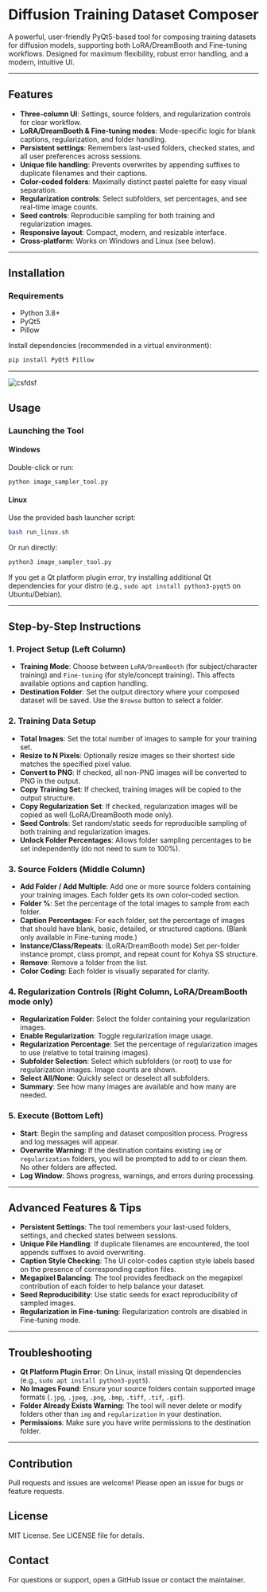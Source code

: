 # Diffusion Training Dataset Composer

A powerful, user-friendly PyQt5-based tool for composing training datasets for diffusion models, supporting both LoRA/DreamBooth and Fine-tuning workflows. Designed for maximum flexibility, robust error handling, and a modern, intuitive UI.

---

## Features
- **Three-column UI**: Settings, source folders, and regularization controls for clear workflow.
- **LoRA/DreamBooth & Fine-tuning modes**: Mode-specific logic for blank captions, regularization, and folder handling.
- **Persistent settings**: Remembers last-used folders, checked states, and all user preferences across sessions.
- **Unique file handling**: Prevents overwrites by appending suffixes to duplicate filenames and their captions.
- **Color-coded folders**: Maximally distinct pastel palette for easy visual separation.
- **Regularization controls**: Select subfolders, set percentages, and see real-time image counts.
- **Seed controls**: Reproducible sampling for both training and regularization images.
- **Responsive layout**: Compact, modern, and resizable interface.
- **Cross-platform**: Works on Windows and Linux (see below).

---

## Installation

### Requirements
- Python 3.8+
- PyQt5
- Pillow

Install dependencies (recommended in a virtual environment):

```bash
pip install PyQt5 Pillow
```

---
![csfdsf](https://github.com/user-attachments/assets/405baa73-8001-4a46-9482-ab71e242ad17)

## Usage

### Launching the Tool

#### Windows
Double-click or run:
```bash
python image_sampler_tool.py
```

#### Linux
Use the provided bash launcher script:
```bash
bash run_linux.sh
```
Or run directly:
```bash
python3 image_sampler_tool.py
```

If you get a Qt platform plugin error, try installing additional Qt dependencies for your distro (e.g., `sudo apt install python3-pyqt5` on Ubuntu/Debian).

---

## Step-by-Step Instructions

### 1. Project Setup (Left Column)
- **Training Mode**: Choose between `LoRA/DreamBooth` (for subject/character training) and `Fine-tuning` (for style/concept training). This affects available options and caption handling.
- **Destination Folder**: Set the output directory where your composed dataset will be saved. Use the `Browse` button to select a folder.

### 2. Training Data Setup
- **Total Images**: Set the total number of images to sample for your training set.
- **Resize to N Pixels**: Optionally resize images so their shortest side matches the specified pixel value.
- **Convert to PNG**: If checked, all non-PNG images will be converted to PNG in the output.
- **Copy Training Set**: If checked, training images will be copied to the output structure.
- **Copy Regularization Set**: If checked, regularization images will be copied as well (LoRA/DreamBooth mode only).
- **Seed Controls**: Set random/static seeds for reproducible sampling of both training and regularization images.
- **Unlock Folder Percentages**: Allows folder sampling percentages to be set independently (do not need to sum to 100%).

### 3. Source Folders (Middle Column)
- **Add Folder / Add Multiple**: Add one or more source folders containing your training images. Each folder gets its own color-coded section.
- **Folder %**: Set the percentage of the total images to sample from each folder.
- **Caption Percentages**: For each folder, set the percentage of images that should have blank, basic, detailed, or structured captions. (Blank only available in Fine-tuning mode.)
- **Instance/Class/Repeats**: (LoRA/DreamBooth mode) Set per-folder instance prompt, class prompt, and repeat count for Kohya SS structure.
- **Remove**: Remove a folder from the list.
- **Color Coding**: Each folder is visually separated for clarity.

### 4. Regularization Controls (Right Column, LoRA/DreamBooth mode only)
- **Regularization Folder**: Select the folder containing your regularization images.
- **Enable Regularization**: Toggle regularization image usage.
- **Regularization Percentage**: Set the percentage of regularization images to use (relative to total training images).
- **Subfolder Selection**: Select which subfolders (or root) to use for regularization images. Image counts are shown.
- **Select All/None**: Quickly select or deselect all subfolders.
- **Summary**: See how many images are available and how many are needed.

### 5. Execute (Bottom Left)
- **Start**: Begin the sampling and dataset composition process. Progress and log messages will appear.
- **Overwrite Warning**: If the destination contains existing `img` or `regularization` folders, you will be prompted to add to or clean them. No other folders are affected.
- **Log Window**: Shows progress, warnings, and errors during processing.

---

## Advanced Features & Tips
- **Persistent Settings**: The tool remembers your last-used folders, settings, and checked states between sessions.
- **Unique File Handling**: If duplicate filenames are encountered, the tool appends suffixes to avoid overwriting.
- **Caption Style Checking**: The UI color-codes caption style labels based on the presence of corresponding caption files.
- **Megapixel Balancing**: The tool provides feedback on the megapixel contribution of each folder to help balance your dataset.
- **Seed Reproducibility**: Use static seeds for exact reproducibility of sampled images.
- **Regularization in Fine-tuning**: Regularization controls are disabled in Fine-tuning mode.

---

## Troubleshooting
- **Qt Platform Plugin Error**: On Linux, install missing Qt dependencies (e.g., `sudo apt install python3-pyqt5`).
- **No Images Found**: Ensure your source folders contain supported image formats (`.jpg`, `.jpeg`, `.png`, `.bmp`, `.tiff`, `.tif`, `.gif`).
- **Folder Already Exists Warning**: The tool will never delete or modify folders other than `img` and `regularization` in your destination.
- **Permissions**: Make sure you have write permissions to the destination folder.

---

## Contribution
Pull requests and issues are welcome! Please open an issue for bugs or feature requests.

## License
MIT License. See LICENSE file for details.

## Contact
For questions or support, open a GitHub issue or contact the maintainer.
